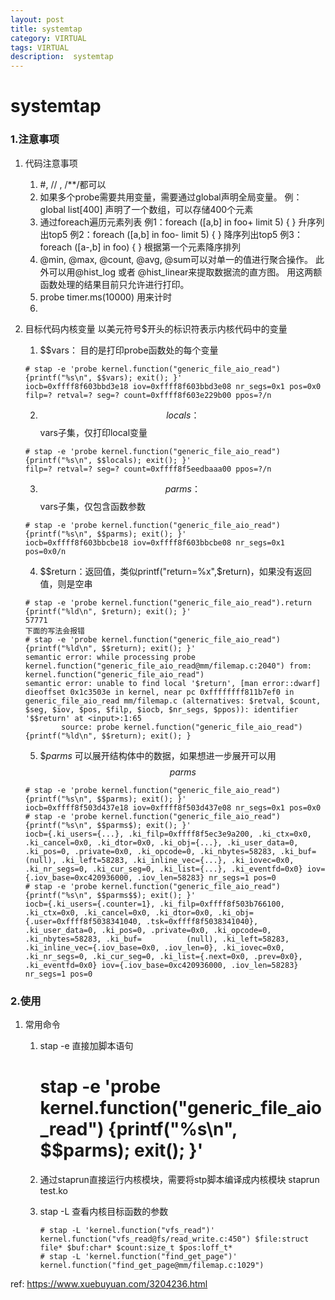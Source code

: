 ```yaml
---
layout: post
title: systemtap
category: VIRTUAL
tags: VIRTUAL
description:  systemtap
---
```

#   systemtap


### 1.**注意事项**

1. 代码注意事项 
   1) #, // , /**/都可以
   2) 如果多个probe需要共用变量，需要通过global声明全局变量。
      例：global list[400] 声明了一个数组，可以存储400个元素
   4) 通过foreach遍历元素列表
      例1：foreach ([a,b] in foo+ limit 5) { }   升序列出top5
      例2：foreach ([a,b] in foo- limit 5) { }   降序列出top5
      例3：foreach ([a-,b] in foo) { }  根据第一个元素降序排列
   5) @min, @max, @count, @avg, @sum可以对单一的值进行聚合操作。
      此外可以用@hist_log 或者 @hist_linear来提取数据流的直方图。
      用这两额函数处理的结果目前只允许进行打印。
   6) probe timer.ms(10000) 用来计时
   7)

2. 目标代码内核变量 
   以美元符号$开头的标识符表示内核代码中的变量
   1) $$vars：  目的是打印probe函数处的每个变量
    ```
    # stap -e 'probe kernel.function("generic_file_aio_read") {printf("%s\n", $$vars); exit(); }'
    iocb=0xffff8f603bbd3e18 iov=0xffff8f603bbd3e08 nr_segs=0x1 pos=0x0 filp=? retval=? seg=? count=0xffff8f603e229b00 ppos=?/n
    ```
   2) $$locals：$$vars子集，仅打印local变量
    ```
    # stap -e 'probe kernel.function("generic_file_aio_read") {printf("%s\n", $$locals); exit(); }'
    filp=? retval=? seg=? count=0xffff8f5eedbaaa00 ppos=?/n
    ```
   3) $$parms： $$vars子集，仅包含函数参数
    ```
    # stap -e 'probe kernel.function("generic_file_aio_read") {printf("%s\n", $$parms); exit(); }'
    iocb=0xffff8f603bbcbe18 iov=0xffff8f603bbcbe08 nr_segs=0x1 pos=0x0/n
    ```
   4) $$return：返回值，类似printf("return=%x",$return)，如果没有返回值，则是空串
    ```
    # stap -e 'probe kernel.function("generic_file_aio_read").return {printf("%ld\n", $return); exit(); }'
    57771
    下面的写法会报错
    # stap -e 'probe kernel.function("generic_file_aio_read") {printf("%ld\n", $$return); exit(); }'
    semantic error: while processing probe kernel.function("generic_file_aio_read@mm/filemap.c:2040") from: kernel.function("generic_file_aio_read")
    semantic error: unable to find local '$return', [man error::dwarf] dieoffset 0x1c3503e in kernel, near pc 0xffffffff811b7ef0 in generic_file_aio_read mm/filemap.c (alternatives: $retval, $count, $seg, $iov, $pos, $filp, $iocb, $nr_segs, $ppos)): identifier '$$return' at <input>:1:65
            source: probe kernel.function("generic_file_aio_read") {printf("%ld\n", $$return); exit(); }
    
    ```
   5) $$parms$  可以展开结构体中的数据，如果想进一步展开可以用$$parms$$
    ```
    # stap -e 'probe kernel.function("generic_file_aio_read") {printf("%s\n", $$parms); exit(); }'
    iocb=0xffff8f503d437e18 iov=0xffff8f503d437e08 nr_segs=0x1 pos=0x0
    # stap -e 'probe kernel.function("generic_file_aio_read") {printf("%s\n", $$parms$); exit(); }'
    iocb={.ki_users={...}, .ki_filp=0xffff8f5ec3e9a200, .ki_ctx=0x0, .ki_cancel=0x0, .ki_dtor=0x0, .ki_obj={...}, .ki_user_data=0, .ki_pos=0, .private=0x0, .ki_opcode=0, .ki_nbytes=58283, .ki_buf=          (null), .ki_left=58283, .ki_inline_vec={...}, .ki_iovec=0x0, .ki_nr_segs=0, .ki_cur_seg=0, .ki_list={...}, .ki_eventfd=0x0} iov={.iov_base=0xc420936000, .iov_len=58283} nr_segs=1 pos=0
    # stap -e 'probe kernel.function("generic_file_aio_read") {printf("%s\n", $$parms$$); exit(); }'
    iocb={.ki_users={.counter=1}, .ki_filp=0xffff8f503b766100, .ki_ctx=0x0, .ki_cancel=0x0, .ki_dtor=0x0, .ki_obj={.user=0xffff8f5038341040, .tsk=0xffff8f5038341040}, .ki_user_data=0, .ki_pos=0, .private=0x0, .ki_opcode=0, .ki_nbytes=58283, .ki_buf=          (null), .ki_left=58283, .ki_inline_vec={.iov_base=0x0, .iov_len=0}, .ki_iovec=0x0, .ki_nr_segs=0, .ki_cur_seg=0, .ki_list={.next=0x0, .prev=0x0}, .ki_eventfd=0x0} iov={.iov_base=0xc420936000, .iov_len=58283} nr_segs=1 pos=0
   ``` 

### 2.**使用**
1. 常用命令
    1) stap -e 直接加脚本语句 
        # stap -e 'probe kernel.function("generic_file_aio_read") {printf("%s\n", $$parms); exit(); }'
    2) 通过staprun直接运行内核模块，需要将stp脚本编译成内核模块
        staprun test.ko
    3) stap -L 查看内核目标函数的参数

         ```
         # stap -L 'kernel.function("vfs_read")'
         kernel.function("vfs_read@fs/read_write.c:450") $file:struct file* $buf:char* $count:size_t $pos:loff_t*
         # stap -L 'kernel.function("find_get_page")'
         kernel.function("find_get_page@mm/filemap.c:1029")

         ```
   

ref:
  https://www.xuebuyuan.com/3204236.html 
